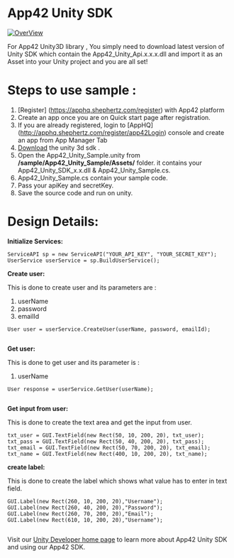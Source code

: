 App42 Unity SDK
===============

[![OverView](http://www.shephertz.com/images/logo/app42_cloud.png)](http://api.shephertz.com/)

For App42 Unity3D library , You simply need to download latest version of Unity SDK which contain the App42_Unity_Api.x.x.x.dll and import it as an Asset into your Unity project 
and you are all set!

# Steps to use sample : 

1. [Register] (https://apphq.shephertz.com/register) with App42 platform
2. Create an app once you are on Quick start page after registration.
3. If you are already registered, login to [AppHQ] (http://apphq.shephertz.com/register/app42Login) console and create an app from App Manager Tab
4. [Download](https://github.com/shephertz/App42_Unity3D_SDK/archive/master.zip) the unity 3d sdk .
5. Open the App42_Unity_Sample.unity from  **/sample/App42_Unity_Sample/Assets/** folder. it contains your App42_Unity_SDK_x.x.dll & App42_Unity_Sample.cs.
6. App42_Unity_Sample.cs contain your sample code.
7. Pass your apiKey and secretKey.
8. Save the source code and run on unity.


# Design Details:

__Initialize Services:__

```
ServiceAPI sp = new ServiceAPI("YOUR_API_KEY", "YOUR_SECRET_KEY");
UserService userService = sp.BuildUserService();
```

__Create user:__

This is done to create user and its parameters are :
1. userName
2. password
3. emailId

```
User user = userService.CreateUser(userName, password, emailId);
         
```

__Get user:__

This is done to get user and its parameter is :
1. userName

```
User response = userService.GetUser(userName);
         
```

__Get input from user:__

This is done to create the text area and get the input from user.

```
txt_user = GUI.TextField(new Rect(50, 10, 200, 20), txt_user);
txt_pass = GUI.TextField(new Rect(50, 40, 200, 20), txt_pass);
txt_email = GUI.TextField(new Rect(50, 70, 200, 20), txt_email);
txt_name = GUI.TextField(new Rect(400, 10, 200, 20), txt_name);
```


__create label:__

This is done to create the label which shows what value has to enter in text field.

```
GUI.Label(new Rect(260, 10, 200, 20),"Username");
GUI.Label(new Rect(260, 40, 200, 20),"Password");
GUI.Label(new Rect(260, 70, 200, 20),"Email");
GUI.Label(new Rect(610, 10, 200, 20),"Username");
      
```


Visit our [Unity Developer home page](http://api.shephertz.com/app42-dev/unity3d-backend-apis.php) to learn more about App42 Unity SDK and using our App42 SDK.
